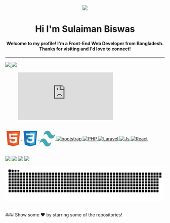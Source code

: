 <div align="center" ><img src="https://media.giphy.com/media/hvRJCLFzcasrR4ia7z/giphy.gif" width="25px"></div>
<h1 align="center" >Hi I'm Sulaiman Biswas</h1> 
<h4 align="center">Welcome to my profile! I'm a Front-End Web Developer from Bangladesh. Thanks for visiting and I'd love to connect!</h4>
<hr>
<div>
  <a href="https://github.com/sulaimanbiswas">
  <img height="180em" src="https://github-readme-stats.vercel.app/api?username=sulaimanbiswas&show_icons=true&theme=dracula&include_all_commits=true&count_private=true"/>
  <img height="180em" src="https://github-readme-stats.vercel.app/api/top-langs/?username=sulaimanbiswas&layout=compact&langs_count=7&theme=dracula"/>
    <figure><embed src="https://wakatime.com/share/@8c212965-ff46-4a88-a097-7c8a1718035a/e499dd8c-9339-4209-9caa-90044529f1cf.svg"></embed></figure>
</div>
<div style="display: inline_block"><br>
    <img align="center" alt="HTML" height="50" width="50" src="https://raw.githubusercontent.com/devicons/devicon/master/icons/html5/html5-original.svg">
<img align="center" alt="CSS" height="50" width="50" src="https://raw.githubusercontent.com/devicons/devicon/master/icons/css3/css3-original.svg">
<img align="center" alt="tailwind" height="50" width="50" src="https://github.com/sulaimanbiswas/sulaimanbiswas/blob/admin/tailwind.png">
<img align="center" alt="bootstrap" height="60" width="60" src="https://img.icons8.com/color/452/bootstrap.png">
<img align="center" alt="PHP" height="50" width="50" src="https://upload.wikimedia.org/wikipedia/commons/thumb/3/31/Webysther_20160423_-_Elephpant.svg/1200px-Webysther_20160423_-_Elephpant.svg.png">
<img align="center" alt="Laravel" height="50" width="50" src="https://upload.wikimedia.org/wikipedia/commons/thumb/9/9a/Laravel.svg/220px-Laravel.svg.png">
<img align="center" alt="Js" height="50" width="50" src="https://media.bitdegree.org/storage/media/images/2018/12/node-js-interview-questions-logo-2-266x300.png">
<img align="center" alt="React" height="50" width="50" src="https://img.icons8.com/officel/144/000000/react.png">
<!--     <img align="right" alt="code" width="200" height="200"  src="https://media.giphy.com/media/KNP5EQE5n2nczSFYpD/giphy.gif"> -->

</div>
  
  ##
 
<div> 
  <a href="https://www.twitter.com/sulaimanbiswas/" target="_blank"><img src="https://img.shields.io/badge/Twitter-1DA1F2?style=for-the-badge&logo=twitter&logoColor=white" target="_blank"></a> 
  <a href="https://www.linkedin.com/in/sulaimanbiswas/" target="_blank"><img src="https://img.shields.io/badge/-LinkedIn-%230077B5?style=for-the-badge&logo=linkedin&logoColor=white" target="_blank"></a> 
  <a href="https://www.facebook.com/sulaimanbiswasbd/" target="_blank"><img src="https://img.shields.io/badge/Facebook-1877F2?style=for-the-badge&logo=facebook&logoColor=white" target="_blank"></a> 
  <a href="https://join.skype.com/invite/MXCPv0RAcLav" target="_blank"><img src="https://img.shields.io/badge/Skype-00AFF0?style=for-the-badge&logo=skype&logoColor=white" target="_blank"></a> 
  
 
  ![Snake animation](https://github.com/sulaimanbiswas/sulaimanbiswas/blob/admin/github-user-contribution.svg)
 
</div>

<br />
### Show some ❤️ by starring some of the repositories!
